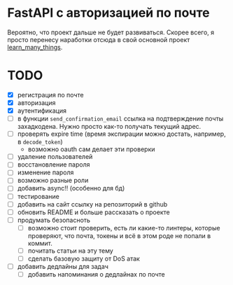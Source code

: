 # FastAPI с авторизацией по почте

Вероятно, что проект дальше не будет развиваться. Скорее всего, я просто перенесу наработки отсюда в свой основной
проект [learn_many_things](https://github.com/Marat22/learn_many_things).

# TODO

- [x] регистрация по почте
- [x] авторизация
- [x] аутентификация
- [ ] в функции `send_confirmation_email` ссылка на подтверждение почты захадкодена. Нужно просто как-то получать
  текущий адрес.
- [ ] проверять expire time (время экспирации можно достать, например, в `decode_token`)
  - возможно oauth сам делает эти проверки
- [ ] удаление пользователей
- [ ] восстановление пароля
- [ ] изменение пароля
- [ ] возможно разные роли
- [ ] добавить async!! (особенно для бд)
- [ ] тестирование
- [ ] добавить на сайт ссылку на репозиторий в github
- [ ] обновить README и больше рассказать о проекте
- [ ] продумать безопасноть
  - [ ] возможно стоит проверить, есть ли какие-то линтеры, которые проверяют, что почта, токены и всё в этом роде не попали в коммит.
  - [ ] почитать статьи на эту тему
  - [ ] сделать базовую защиту от DoS атак
- [ ] добавить дедлайны для задач
  - [ ] добавить напоминания о дедлайнах по почте